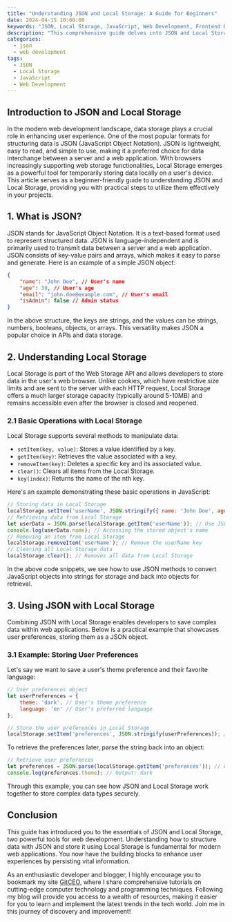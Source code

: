 ```yaml
---
title: "Understanding JSON and Local Storage: A Guide for Beginners"
date: 2024-04-15 10:00:00
keywords: "JSON, Local Storage, JavaScript, Web Development, Frontend Development, Web Storage API"
description: "This comprehensive guide delves into JSON and Local Storage, highlighting their importance in web development. Designed for beginners, it explains what JSON is and how it works with Local Storage. Readers will learn how to manipulate data using JSON, store user data in the browser, and understand real-world examples to enhance their web applications. The tutorial includes detailed code snippets and step-by-step instructions to ensure clarity and ease of understanding. By the end of this guide, readers will have a solid foundation in using JSON and Local Storage effectively in their projects."
categories:
  - json
  - web development
tags:
  - JSON
  - Local Storage
  - JavaScript
  - Web Development
---
```


## Introduction to JSON and Local Storage

In the modern web development landscape, data storage plays a crucial role in enhancing user experience. One of the most popular formats for structuring data is JSON (JavaScript Object Notation). JSON is lightweight, easy to read, and simple to use, making it a preferred choice for data interchange between a server and a web application. With browsers increasingly supporting web storage functionalities, Local Storage emerges as a powerful tool for temporarily storing data locally on a user's device. This article serves as a beginner-friendly guide to understanding JSON and Local Storage, providing you with practical steps to utilize them effectively in your projects. 

<!-- more -->

## 1. What is JSON?

JSON stands for JavaScript Object Notation. It is a text-based format used to represent structured data. JSON is language-independent and is primarily used to transmit data between a server and a web application. JSON consists of key-value pairs and arrays, which makes it easy to parse and generate. Here is an example of a simple JSON object:

```json
{
    "name": "John Doe", // User's name
    "age": 30, // User's age
    "email": "john.doe@example.com", // User's email
    "isAdmin": false // Admin status
}
```

In the above structure, the keys are strings, and the values can be strings, numbers, booleans, objects, or arrays. This versatility makes JSON a popular choice in APIs and data storage.

## 2. Understanding Local Storage

Local Storage is part of the Web Storage API and allows developers to store data in the user's web browser. Unlike cookies, which have restrictive size limits and are sent to the server with each HTTP request, Local Storage offers a much larger storage capacity (typically around 5-10MB) and remains accessible even after the browser is closed and reopened.

### 2.1 Basic Operations with Local Storage

Local Storage supports several methods to manipulate data:

- `setItem(key, value)`: Stores a value identified by a key.
- `getItem(key)`: Retrieves the value associated with a key.
- `removeItem(key)`: Deletes a specific key and its associated value.
- `clear()`: Clears all items from the Local Storage.
- `key(index)`: Returns the name of the nth key.

Here's an example demonstrating these basic operations in JavaScript:

```javascript
// Storing data in Local Storage
localStorage.setItem('userName', JSON.stringify({ name: 'John Doe', age: 30 })); // Use JSON.stringify to store objects
// Retrieving data from Local Storage
let userData = JSON.parse(localStorage.getItem('userName')); // Use JSON.parse to get an object
console.log(userData.name); // Accessing the stored object's name
// Removing an item from Local Storage
localStorage.removeItem('userName'); // Remove the userName key
// Clearing all Local Storage data
localStorage.clear(); // Removes all data from Local Storage
```

In the above code snippets, we see how to use JSON methods to convert JavaScript objects into strings for storage and back into objects for retrieval.

## 3. Using JSON with Local Storage

Combining JSON with Local Storage enables developers to save complex data within web applications. Below is a practical example that showcases user preferences, storing them as a JSON object.

### 3.1 Example: Storing User Preferences

Let's say we want to save a user's theme preference and their favorite language:

```javascript
// User preferences object
let userPreferences = {
    theme: 'dark', // User's theme preference
    language: 'en' // User's preferred language
};

// Store the user preferences in Local Storage
localStorage.setItem('preferences', JSON.stringify(userPreferences)); // Convert to string
```

To retrieve the preferences later, parse the string back into an object:

```javascript
// Retrieve user preferences
let preferences = JSON.parse(localStorage.getItem('preferences')); // Convert back to object
console.log(preferences.theme); // Output: dark
```

Through this example, you can see how JSON and Local Storage work together to store complex data types securely.

## Conclusion

This guide has introduced you to the essentials of JSON and Local Storage, two powerful tools for web development. Understanding how to structure data with JSON and store it using Local Storage is fundamental for modern web applications. You now have the building blocks to enhance user experiences by persisting vital information.

As an enthusiastic developer and blogger, I highly encourage you to bookmark my site [GitCEO](https://gitceo.com), where I share comprehensive tutorials on cutting-edge computer technology and programming techniques. Following my blog will provide you access to a wealth of resources, making it easier for you to learn and implement the latest trends in the tech world. Join me in this journey of discovery and improvement!